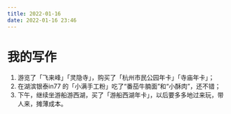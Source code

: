 ```yaml
---
title: 2022-01-16
date: 2022-01-16 23:46
---
```


# 我的写作

1. 游览了「飞来峰」「灵隐寺」，购买了「杭州市民公园年卡」「寺庙年卡」；
2. 在湖滨银泰in77 的「小满手工粉」吃了“番茄牛腩面”和“小酥肉”，还不错；
3. 下午，继续坐游船游西湖，买了「游船西湖年卡」，以后要多多地过来玩，带人来，摊薄成本。